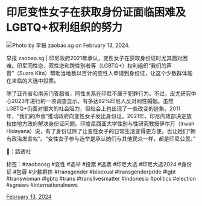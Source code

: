# 印尼变性女子在获取身份证面临困难及LGBTQ+权利组织的努力

![Photo by 早报 zaobao.sg on February 13, 2024.](https://scontent-sjc3-1.cdninstagram.com/v/t51.2885-15/426366150_276741202098372_8197882606496830189_n.jpg?stp=dst-jpg_e35_tt6&_nc_ht=scontent-sjc3-1.cdninstagram.com&_nc_cat=100&_nc_oc=Q6cZ2AF0nSskuAn2X63TXwt3B9QtICC5Sg6QI8_nDLrDnfXuu897xoEC1c2duxOupFAne4w&_nc_ohc=DeZi88iQ3EUQ7kNvgEBJADs&_nc_gid=c4455ca8bc8146cdbdef2dd91a6fb438&edm=ANTKIIoBAAAA&ccb=7-5&oh=00_AYAhPrHOs2xuNMH8yNt_3ww6fEQ1B-Nsm7Jz9ARdq6fd3w&oe=67C84E80&_nc_sid=d885a2)

早报 zaobao.sg | 印尼政府2021年承认，变性女子在获取身份证时尤其面对困难。印尼同性恋、双性恋和跨性别者等（LGBTQ+）权利组织“我们的声音”（Suara Kita）帮助当地数以百计的变性人申请到身份证，让这个少数群体能在来临的大选中投票。

除了亚齐省和南苏门答腊省，同性关系在印尼不属于犯罪行为。不过，皮尤研究中心2023年进行的一项调查显示，有多达92%印尼人反对同性婚姻。虽然LGBTQ+仍面对很大的社会阻力，但社会上也出现了一些改变的迹象。2011年，“我们的声音”推动政府向变性女子发出身份证。2021年，印尼内政部决定放权由地方政府解决身份证问题。印度尼西亚大学性别与性研究教授伊尔万（Irwan Hidayana）说，有了身份证除了让变性女子的日常生活变得更方便，也让她们“拥有政治发言权”。“变性女子参与选举是承认她们与其他民众一样，都是印尼公民。”

📸：路透社

标签：#zaobaosg #变性 #选举 #投票 #选票 #印尼大选 #印尼大选2024 #身份证 #包容 #少数群体 #transgender #bisexual #transgenderpride #lgbt #transwoman #lgbtq #trans #translivesmatter #indonesia #politics #election #sgnews #internationalnews

[February 13, 2024](https://zaobaosg/p/C3SagHdMCsH/)